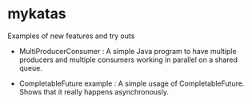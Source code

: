 # mykatas
Examples of new features and try outs

* MultiProducerConsumer : A simple Java program to have multiple producers and multiple consumers working in parallel on a shared queue.

* CompletableFuture example : A simple usage of CompletableFuture. Shows that it really happens asynchronously.


